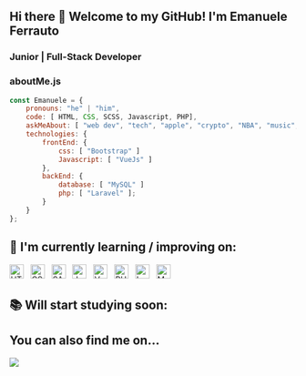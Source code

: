 ## Hi there 👋 Welcome to my GitHub! I'm Emanuele Ferrauto 
### Junior | Full-Stack Developer

### aboutMe.js

```javascript
const Emanuele = {
    pronouns: "he" | "him",
    code: [ HTML, CSS, SCSS, Javascript, PHP],
    askMeAbout: [ "web dev", "tech", "apple", "crypto", "NBA", "music", "coffee" ],
    technologies: {
        frontEnd: {
            css: [ "Bootstrap" ]
            Javascript: [ "VueJs" ]
        },
        backEnd: {
            database: [ "MySQL" ]
            php: [ "Laravel" ];
        }        
    }
};
```

## 📖 I'm currently learning / improving on:
[<img src="https://img.shields.io/badge/HTML5-E34F26?style=for-the-badge&logo=html5&logoColor=white" alt="HTML5 logo" title="HTML5" height="25" />][learning]
&nbsp;
[<img src="https://img.shields.io/badge/CSS3-1572B6?style=for-the-badge&logo=css3&logoColor=white" alt="CSS logo" title="CSS" height="25" />][learning]
&nbsp;
[<img src="https://img.shields.io/badge/Sass-CC6699?style=for-the-badge&logo=sass&logoColor=white" alt="SASS logo" title="SASS" height="25" />][learning]
&nbsp;
[<img src="https://img.shields.io/badge/JavaScript-323330?style=for-the-badge&logo=javascript&logoColor=F7DF1E" alt="JavaScript logo" title="JavaScript" height="25" />][learning]
&nbsp;
[<img src="https://img.shields.io/badge/Vue.js-35495E?style=for-the-badge&logo=vue.js&logoColor=4FC08D" alt="VueJS" title="Vue JS" height="25" />][learning]
&nbsp;
[<img src="https://img.shields.io/badge/PHP-777BB4?style=for-the-badge&logo=php&logoColor=white" alt="PHP" title="PHP" height="25" />][objectives]
&nbsp;
[<img src="https://img.shields.io/badge/Laravel-FF2D20?style=for-the-badge&logo=laravel&logoColor=white" alt="Laravel" title="Laravel" height="25" />][objectives]
&nbsp;
[<img src="https://img.shields.io/badge/MySQL-00000F?style=for-the-badge&logo=mysql&logoColor=white" alt="MySQL" title="MySQL" height="25" />][objectives]

## 📚 Will start studying soon:

## You can also find me on...
<a href="https://it.linkedin.com/in/emanuele-ignazio-jr-ferrauto-138a46a1/" target="_blank">
    <img src="https://img.shields.io/badge/-LinkedIn-%230077B5?style=for-the-badge&logo=linkedin&logoColor=white" target="_blank"> 
</a>

[learning]: #-im-currently-learning--improving-on
[objectives]: #-will-start-studying-soon

